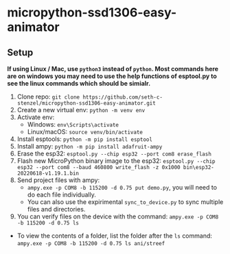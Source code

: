 # micropython-ssd1306-easy-animator
## Setup
**If using Linux / Mac, use `python3` instead of `python`. Most commands here are on windows you may need to use the help functions of esptool.py to see the linux commands which should be simialr.**

1. Clone repo: `git clone https://github.com/seth-c-stenzel/micropython-ssd1306-easy-animator.git`
2. Create a new virtual env: `python -m venv env`
3. Activate env:
   - Windows: `env\Scripts\activate`
   - Linux/macOS: `source venv/bin/activate`
4. Install esptools: `python -m pip install esptool`
5. Install ampy: `python -m pip install adafruit-ampy`
6. Erase the esp32: `esptool.py --chip esp32 --port com8 erase_flash`
7. Flash new MicroPython binary image to the esp32: `esptool.py --chip esp32 --port com8 --baud 460800 write_flash -z 0x1000 bin\esp32-20220618-v1.19.1.bin`
8. Send project files with ampy:
   - `ampy.exe -p COM8 -b 115200 -d 0.75 put demo.py`, you will need to do each file individually.
   - You can also use the expirimental `sync_to_device.py` to sync multiple files and directories.
9.  You can verify files on the device with the command: `ampy.exe -p COM8 -b 115200 -d 0.75 ls`
   - To view the contents of a folder, list the folder after the `ls` command: `ampy.exe -p COM8 -b 115200 -d 0.75 ls ani/streef`

